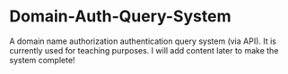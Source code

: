 # Domain-Auth-Query-System
A domain name authorization authentication query system (via API). It is currently used for teaching purposes. I will add content later to make the system complete!

